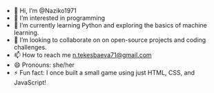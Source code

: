 - 👋 Hi, I’m @Naziko1971
- 👀 I’m interested in programming
- 🌱 I’m currently learning Python and exploring the basics of machine learning.
- 💞️ I’m looking to collaborate on on open-source projects and coding challenges.
- 📫 How to reach me n.tekesbaeva71@gmail.com
- 😄 Pronouns: she/her
- ⚡ Fun fact: I once built a small game using just HTML, CSS, and JavaScript!

<!---
Naziko1971/Naziko1971 is a ✨ special ✨ repository because its `README.md` (this file) appears on your GitHub profile.
You can click the Preview link to take a look at your changes.
--->
